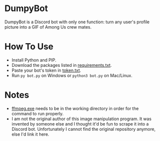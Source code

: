 # DumpyBot
DumpyBot is a Discord bot with only one function: turn any user's profile picture into a GIF of Among Us crew mates.

# How To Use
- Install Python and PIP.
- Download the packages listed in [requirements.txt](https://github.com/delliott0000/DumpyBot/blob/master/requirements.txt).
- Paste your bot's token in [token.txt](https://github.com/delliott0000/DumpyBot/blob/master/token.txt).
- Run `py bot.py` on Windows or `python3 bot.py` on Mac/Linux.

# Notes
- [ffmpeg.exe](https://www.ffmpeg.org/download.html) needs to be in the working directory in order for the command to run properly.
- I am not the original author of this image manipulation program. It was invented by someone else and I thought it'd be fun to scrape it into a Discord bot. Unfortunately I cannot find the original repository anymore, else I'd link it here.